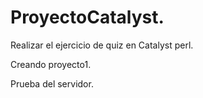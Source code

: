 # ProyectoCatalyst.
  
Realizar el ejercicio de quiz en Catalyst perl. 

Creando proyecto1.  
  
Prueba del servidor.  
  
